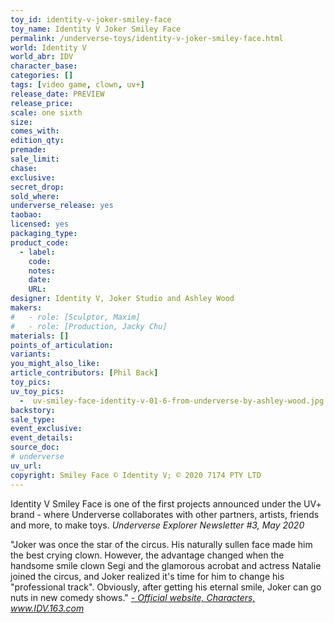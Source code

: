 ```yaml
---
toy_id: identity-v-joker-smiley-face
toy_name: Identity V Joker Smiley Face
permalink: /underverse-toys/identity-v-joker-smiley-face.html
world: Identity V
world_abr: IDV
character_base: 
categories: []
tags: [video game, clown, uv+]
release_date: PREVIEW
release_price: 
scale: one sixth
size: 
comes_with: 
edition_qty: 
premade: 
sale_limit: 
chase: 
exclusive: 
secret_drop:
sold_where: 
underverse_release: yes
taobao: 
licensed: yes
packaging_type:
product_code: 
  - label: 
    code: 
    notes: 
    date: 
    URL:
designer: Identity V, Joker Studio and Ashley Wood
makers:
#   - role: [Sculptor, Maxim]
#   - role: [Production, Jacky Chu]
materials: []
points_of_articulation: 
variants: 
you_might_also_like:
article_contributors: [Phil Back]
toy_pics:
uv_toy_pics:
  -  uv-smiley-face-identity-v-01-6-from-underverse-by-ashley-wood.jpg
backstory: 
sale_type: 
event_exclusive: 
event_details:
source_doc:
# underverse
uv_url: 
copyright: Smiley Face © Identity V; © 2020 7174 PTY LTD
---
```

Identity V Smiley Face is one of the first projects announced under the UV+ brand - where Underverse collaborates with other partners, artists, friends and more, to make toys.
<cite>Underverse Explorer Newsletter #3, May 2020</cite>

"Joker was once the star of the circus. His naturally sullen face made him the best crying clown. However, the advantage changed when the handsome smile clown Segi and the glamorous acrobat and actress Natalie joined the circus, and Joker realized it's time for him to change his "professional track". Obviously, after getting his eternal smile, Joker can go nuts in new comedy shows."
<cite><a href="https://idv.163.com/character/index.html">- Official website, Characters, www.IDV.163.com</a></cite>
